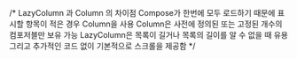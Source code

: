 /*
LazyColumn 과 Column 의 차이점
Compose가 한번에 모두 로드하기 때문에 표시할 항목이 적은 경우 Column을 사용
Column은 사전에 정의된 또는 고정된 개수의 컴포저블만 보유 가능
LazyColumn은 목록이 길거나 목록의 길이를 알 수 없을 때 유용
그리고 추가적인 코드 없이 기본적으로 스크롤을 제공함
*/